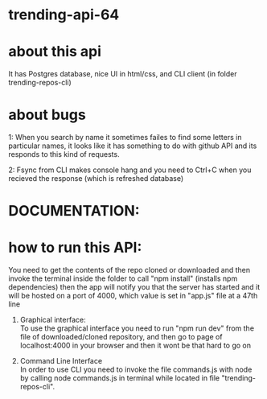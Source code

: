 # trending-api-64

# about this api

It has Postgres database, nice UI in html/css, and CLI client (in folder trending-repos-cli)

# about bugs

1: When you search by name it sometimes failes to find some letters in particular names, it looks like it has something to do with github API and its responds to this kind of requests.

2: Fsync from CLI makes console hang and you need to Ctrl+C when you recieved the response (which is refreshed database)

# DOCUMENTATION:

# how to run this API:

You need to get the contents of the repo cloned or downloaded and then invoke the terminal inside the folder to call "npm install" (installs npm dependencies)
then the app will notify you that the server has started and it will be hosted on a port of 4000, which value is set in "app.js" file at a 47th line

1. Graphical interface: <br>
   To use the graphical interface you need to run "npm run dev" from the file of downloaded/cloned repository, and then go to page of localhost:4000 in your browser and then it wont be that hard to go on

3. Command Line Interface <br>
   In order to use CLI you need to invoke the file commands.js with node by calling node commands.js in terminal while located in file "trending-repos-cli".
<br>
<br>
<br>
<br>
<br>
<br>
<br>
<br>
<br>

